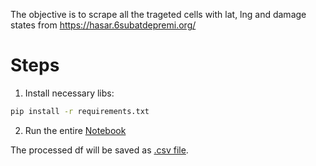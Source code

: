 The objective is to scrape all the trageted cells with lat, lng and damage states from https://hasar.6subatdepremi.org/ 
# Steps
1. Install necessary libs:
```bash
pip install -r requirements.txt
```

2. Run the entire [Notebook](run.ipynb) 

The processed df will be saved as [.csv file](outputs/Building_dmg_w_geo.csv).



